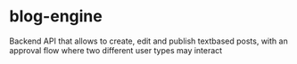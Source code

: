 # blog-engine
Backend API that allows to create, edit and publish textbased posts, with an approval flow where two different user types may interact
